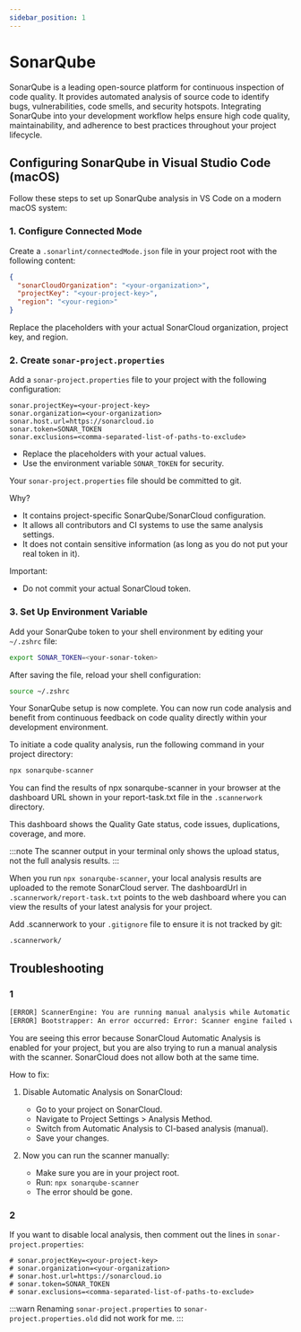 ```yaml
---
sidebar_position: 1
---
```


# SonarQube

SonarQube is a leading open-source platform for continuous inspection of code quality. It provides automated analysis of source code to identify bugs, vulnerabilities, code smells, and security hotspots. Integrating SonarQube into your development workflow helps ensure high code quality, maintainability, and adherence to best practices throughout your project lifecycle.

## Configuring SonarQube in Visual Studio Code (macOS)

Follow these steps to set up SonarQube analysis in VS Code on a modern macOS system:

### 1. Configure Connected Mode

Create a `.sonarlint/connectedMode.json` file in your project root with the following content:

```json
{
  "sonarCloudOrganization": "<your-organization>",
  "projectKey": "<your-project-key>",
  "region": "<your-region>"
}
```

Replace the placeholders with your actual SonarCloud organization, project key, and region.

### 2. Create `sonar-project.properties`

Add a `sonar-project.properties` file to your project with the following configuration:

```
sonar.projectKey=<your-project-key>
sonar.organization=<your-organization>
sonar.host.url=https://sonarcloud.io
sonar.token=SONAR_TOKEN
sonar.exclusions=<comma-separated-list-of-paths-to-exclude>
```

- Replace the placeholders with your actual values.
- Use the environment variable `SONAR_TOKEN` for security.

Your `sonar-project.properties` file should be committed to git.

Why?

- It contains project-specific SonarQube/SonarCloud configuration.
- It allows all contributors and CI systems to use the same analysis settings.
- It does not contain sensitive information (as long as you do not put your real token in it).

Important:

- Do not commit your actual SonarCloud token.

### 3. Set Up Environment Variable

Add your SonarQube token to your shell environment by editing your `~/.zshrc` file:

```bash
export SONAR_TOKEN=<your-sonar-token>
```

After saving the file, reload your shell configuration:

```bash
source ~/.zshrc
```

Your SonarQube setup is now complete. You can now run code analysis and benefit from continuous feedback on code quality directly within your development environment.

To initiate a code quality analysis, run the following command in your project directory:

```bash
npx sonarqube-scanner
```

You can find the results of npx sonarqube-scanner in your browser at the dashboard URL shown in your report-task.txt file in the `.scannerwork` directory.

This dashboard shows the Quality Gate status, code issues, duplications, coverage, and more.

:::note
The scanner output in your terminal only shows the upload status, not the full analysis results.
:::

When you run `npx sonarqube-scanner`, your local analysis results are uploaded to the remote SonarCloud server. The dashboardUrl in `.scannerwork/report-task.txt` points to the web dashboard where you can view the results of your latest analysis for your project.

Add .scannerwork to your `.gitignore` file to ensure it is not tracked by git:

```
.scannerwork/
```

## Troubleshooting

### 1

```bash
[ERROR] ScannerEngine: You are running manual analysis while Automatic Analysis is enabled. Please consider disabling one or the other.
[ERROR] Bootstrapper: An error occurred: Error: Scanner engine failed with code 1
```

You are seeing this error because SonarCloud Automatic Analysis is enabled for your project, but you are also trying to run a manual analysis with the scanner. SonarCloud does not allow both at the same time.

How to fix:

1. Disable Automatic Analysis on SonarCloud:

   - Go to your project on SonarCloud.
   - Navigate to Project Settings > Analysis Method.
   - Switch from Automatic Analysis to CI-based analysis (manual).
   - Save your changes.

2. Now you can run the scanner manually:

   - Make sure you are in your project root.
   - Run: `npx sonarqube-scanner`
   - The error should be gone.

### 2

If you want to disable local analysis, then comment out the lines in `sonar-project.properties`:

```
# sonar.projectKey=<your-project-key>
# sonar.organization=<your-organization>
# sonar.host.url=https://sonarcloud.io
# sonar.token=SONAR_TOKEN
# sonar.exclusions=<comma-separated-list-of-paths-to-exclude>
```

:::warn
Renaming `sonar-project.properties` to `sonar-project.properties.old` did not work for me.
:::